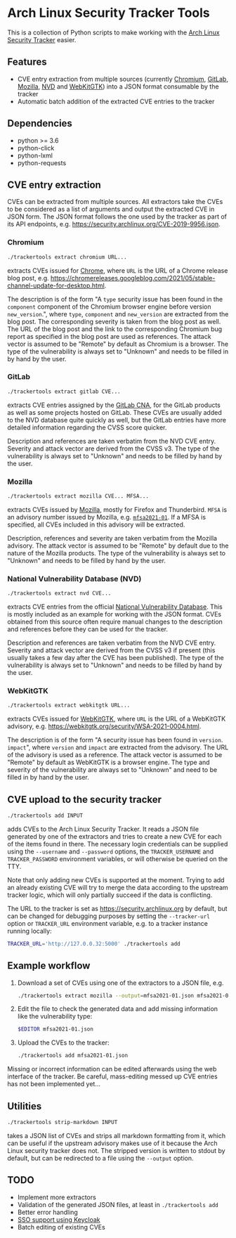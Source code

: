 # Arch Linux Security Tracker Tools

This is a collection of Python scripts to make working with the [Arch Linux
Security Tracker](https://github.com/archlinux/arch-security-tracker) easier.

## Features

* CVE entry extraction from multiple sources (currently
  [Chromium](#chromium), [GitLab](#gitlab), [Mozilla](#mozilla),
  [NVD](#national-vulnerability-database-nvd) and [WebKitGTK](#webkitgtk)) into
  a JSON format consumable by the tracker
* Automatic batch addition of the extracted CVE entries to the tracker

## Dependencies

* python >= 3.6
* python-click
* python-lxml
* python-requests

## CVE entry extraction

CVEs can be extracted from multiple sources. All extractors take the CVEs to
be considered as a list of arguments and output the extracted CVE in JSON form.
The JSON format follows the one used by the tracker as part of its API
endpoints, e.g. <https://security.archlinux.org/CVE-2019-9956.json>.

### Chromium

```sh
./trackertools extract chromium URL...
```
extracts CVEs issued for [Chrome](https://chromereleases.googleblog.com/), where
`URL` is the URL of a Chrome release blog post, e.g.
<https://chromereleases.googleblog.com/2021/05/stable-channel-update-for-desktop.html>.

The description is of the form "A `type` security issue has been found in the
`component` component of the Chromium browser engine before version
`new_version`.", where `type`, `component` and `new_version` are extracted from
the blog post. The corresponding severity is taken from the blog post as well.
The URL of the blog post and the link to the corresponding Chromium bug report
as specified in the blog post are used as references. The attack vector is
assumed to be "Remote" by default as Chromium is a browser. The type of the
vulnerability is always set to "Unknown" and needs to be filled in by hand by
the user.

### GitLab

```sh
./trackertools extract gitlab CVE...
```
extracts CVE entries assigned by the [GitLab
CNA](https://gitlab.com/gitlab-org/cves), for the GitLab products as well as
some projects hosted on GitLab. These CVEs are usually added to the NVD
database quite quickly as well, but the GitLab entries have more detailed
information regarding the CVSS score quicker.

Description and references are taken verbatim from the NVD CVE entry. Severity
and attack vector are derived from the CVSS v3. The type of the vulnerability
is always set to "Unknown" and needs to be filled by hand by the user.

### Mozilla

```sh
./trackertools extract mozilla CVE... MFSA...
```
extracts CVEs issued by
[Mozilla](https://www.mozilla.org/en-US/security/advisories/), mostly for
Firefox and Thunderbird. `MFSA` is an advisory number issued by Mozilla, e.g.
[`mfsa2021-01`](https://www.mozilla.org/en-US/security/advisories/mfsa2021-01/).
If a MFSA is specified, all CVEs included in this advisory will be extracted.

Description, references and severity are taken verbatim from the Mozilla
advisory. The attack vector is assumed to be "Remote" by default due to the
nature of the Mozilla products. The type of the vulnerability is always set to
"Unknown" and needs to be filled by hand by the user.

### National Vulnerability Database (NVD)

```sh
./trackertools extract nvd CVE...
```
extracts CVE entries from the official [National Vulnerability
Database](https://nvd.nist.gov/). This is mostly included as an example for
working with the JSON format. CVEs obtained from this source often require
manual changes to the description and references before they can be used for
the tracker.

Description and references are taken verbatim from the NVD CVE entry. Severity
and attack vector are derived from the CVSS v3 if present (this usually takes a
few day after the CVE has been published). The type of the vulnerability is
always set to "Unknown" and needs to be filled by hand by the user.

### WebKitGTK

```sh
./trackertools extract webkitgtk URL...
```
extracts CVEs issued for [WebKitGTK](https://webkitgtk.org/security.html),
where `URL` is the URL of a WebKitGTK advisory, e.g.
<https://webkitgtk.org/security/WSA-2021-0004.html>.

The description is of the form "A security issue has been found in `version`.
`impact`", where `version` and `impact` are extracted from the advisory. The
URL of the advisory is used as a reference. The attack vector is assumed to be
"Remote" by default as WebKitGTK is a browser engine. The type and severity of
the vulnerability are always set to "Unknown" and need to be filled in by hand
by the user.

## CVE upload to the security tracker

```sh
./trackertools add INPUT
```
adds CVEs to the Arch Linux Security Tracker. It reads a JSON file generated by
one of the extractors and tries to create a new CVE for each of the items found in
there. The necessary login credentials can be supplied using the `--username`
and `--password` options, the `TRACKER_USERNAME` and `TRACKER_PASSWORD`
environment variables, or will otherwise be queried on the TTY.

Note that only adding new CVEs is supported at the moment. Trying to add an
already existing CVE will try to merge the data according to the upstream
tracker logic, which will only partially succeed if the data is conflicting.

The URL to the tracker is set as <https://security.archlinux.org> by default,
but can be changed for debugging purposes by setting the `--tracker-url` option
or `TRACKER_URL` environment variable, e.g. to a tracker instance running
locally:

```sh
TRACKER_URL='http://127.0.0.32:5000' ./trackertools add
```

## Example workflow

1. Download a set of CVEs using one of the extractors to a JSON file, e.g.

    ```sh
    ./trackertools extract mozilla --output=mfsa2021-01.json mfsa2021-01
    ```

2. Edit the file to check the generated data and add missing information like
the vulnerability type:

    ```sh
    $EDITOR mfsa2021-01.json
    ```

3. Upload the CVEs to the tracker:

    ```sh
    ./trackertools add mfsa2021-01.json
    ```

Missing or incorrect information can be edited afterwards using the web
interface of the tracker. Be careful, mass-editing messed up CVE entries has
not been implemented yet...

## Utilities

```sh
./trackertools strip-markdown INPUT
```
takes a JSON list of CVEs and strips all markdown formatting from it, which can
be useful if the upstream advisory makes use of it because the Arch Linux
security tracker does not. The stripped version is written to stdout by
default, but can be redirected to a file using the `--output` option.

## TODO

* Implement more extractors
* Validation of the generated JSON files, at least in `./trackertools add`
* Better error handling
* [SSO support using Keycloak](https://github.com/archlinux/arch-security-tracker/pull/181)
* Batch editing of existing CVEs
